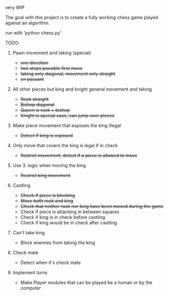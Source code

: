 very WIP

The goal with this project is to create a fully working chess game played against an algorithm.


run with 'python chess.py'

TODO:

1. Pawn movement and taking (special)
    * ~~one direction~~
    * ~~two steps possible first move~~
    * ~~taking only diagonal, movement only straight~~
    * ~~en passant~~

2. All other pieces but king and knight general movement and taking
    * ~~Rook straight~~
    * ~~Bishop diagonal~~
    * ~~Queen is rook + bishop~~
    * ~~Knight is special case, can jump over pieces~~

3. Make piece movement that exposes the king illegal
    * ~~Detect if king is exposed~~

4. Only move that covers the king is legal if in check
    * ~~Restrict movement, detect if a piece is allowed to move~~

5. Use 3. logic when moving the king
    * ~~Restrict king movement~~

6. Castling
    * ~~Check if piece is blocking~~
    * ~~Move both rook and king~~
    * ~~Check that neither rook nor king have been moved during the game~~
    * Check if piece is attacking in between squares
    * Check if king is in check before castling
    * Check if king would be in check after castling

7. Can't take king
    * Block enemies from taking the king

8. Check mate
    * Detect when it's check mate

9. Implement turns
    * Make Player modules that can be played be a human or by the computer



